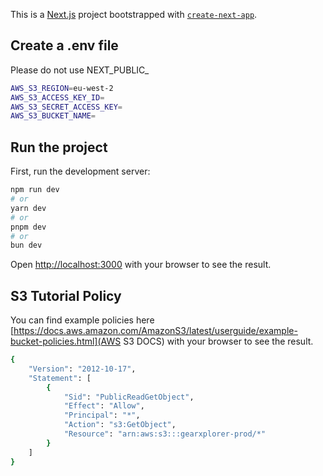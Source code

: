 This is a [Next.js](https://nextjs.org/) project bootstrapped with [`create-next-app`](https://github.com/vercel/next.js/tree/canary/packages/create-next-app).


## Create a .env file
Please do not use NEXT_PUBLIC_

```bash
AWS_S3_REGION=eu-west-2
AWS_S3_ACCESS_KEY_ID=
AWS_S3_SECRET_ACCESS_KEY=
AWS_S3_BUCKET_NAME=
```

## Run the project

First, run the development server:

```bash
npm run dev
# or
yarn dev
# or
pnpm dev
# or
bun dev
```

Open [http://localhost:3000](http://localhost:3000) with your browser to see the result.

## S3 Tutorial Policy

You can find example policies here [https://docs.aws.amazon.com/AmazonS3/latest/userguide/example-bucket-policies.html](AWS S3 DOCS) with your browser to see the result.

```bash
{
    "Version": "2012-10-17",
    "Statement": [
        {
            "Sid": "PublicReadGetObject",
            "Effect": "Allow",
            "Principal": "*",
            "Action": "s3:GetObject",
            "Resource": "arn:aws:s3:::gearxplorer-prod/*"
        }
    ]
}
```


